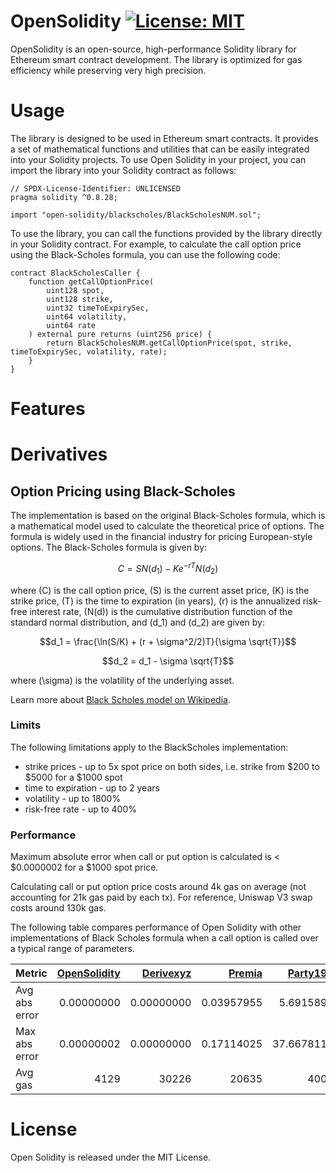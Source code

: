 # OpenSolidity [![License: MIT][license-badge]][license]

[license]: https://opensource.org/licenses/MIT
[license-badge]: https://img.shields.io/badge/License-MIT-blue.svg

OpenSolidity is an open-source, high-performance Solidity library for Ethereum smart contract development. The library is optimized for gas efficiency while preserving very high precision. 

# Usage
The library is designed to be used in Ethereum smart contracts. It provides a set of mathematical functions and utilities that can be easily integrated into your Solidity projects.
To use Open Solidity in your project, you can import the library into your Solidity contract as follows:

```solidity
// SPDX-License-Identifier: UNLICENSED
pragma solidity ^0.8.28;

import "open-solidity/blackscholes/BlackScholesNUM.sol";
```
To use the library, you can call the functions provided by the library directly in your Solidity contract. For example, to calculate the call option price using the Black-Scholes formula, you can use the following code:

```solidity
contract BlackScholesCaller {
    function getCallOptionPrice(
        uint128 spot,
        uint128 strike,
        uint32 timeToExpirySec,
        uint64 volatility,
        uint64 rate
    ) external pure returns (uint256 price) {
        return BlackScholesNUM.getCallOptionPrice(spot, strike, timeToExpirySec, volatility, rate);
    }
}
```
# Features

# Derivatives

## Option Pricing using Black-Scholes

The implementation is based on the original Black-Scholes formula, which is a mathematical model used to calculate the theoretical price of options. The formula is widely used in the financial industry for pricing European-style options.
The Black-Scholes formula is given by:  
```math
C = S N(d_1) - K e^{-rT} N(d_2)
```
where \(C\) is the call option price, \(S\) is the current asset price, \(K\) is the strike price, \(T\) is the time to expiration (in years), \(r\) is the annualized risk-free interest rate, \(N(d)\) is the cumulative distribution function of the standard normal distribution, and \(d_1\) and \(d_2\) are given by:
```math
d_1 = \frac{\ln(S/K) + (r + \sigma^2/2)T}{\sigma \sqrt{T}}
```
```math
d_2 = d_1 - \sigma \sqrt{T}
```
where \(\sigma\) is the volatility of the underlying asset.

Learn more about [Black Scholes model on Wikipedia](https://en.wikipedia.org/wiki/Black%E2%80%93Scholes_model).

### Limits

The following limitations apply to the BlackScholes implementation:
 - strike prices - up to 5x spot price on both sides, i.e. strike from $200 to $5000 for a $1000 spot
 - time to expiration - up to 2 years
 - volatility - up to 1800%
 - risk-free rate - up to 400%

### Performance
Maximum absolute error when call or put option is calculated is < $0.0000002 for a $1000 spot price.  

Calculating call or put option price costs around 4k gas on average (not accounting for 21k gas paid by each tx). For reference, Uniswap V3 swap costs around 130k gas.  

The following table compares performance of Open Solidity with other implementations of Black Scholes formula when a call option is called over a typical range of parameters. 

| Metric    |  [OpenSolidity](https://github.com/MerkleBlue/open-solidity) |  [Derivexyz](https://github.com/derivexyz/v1-core/blob/master/contracts/libraries/BlackScholes.sol) |     [Premia](https://github.com/Premian-Labs/premia-contracts/blob/master/contracts/libraries/OptionMath.sol) |   [Party1983](https://github.com/partylikeits1983/black_scholes_solidity/blob/main/contracts/libraries/BlackScholesModel.sol) |   [Dopex](https://github.com/code-423n4/2023-08-dopex/blob/main/contracts/libraries/BlackScholes.sol) |
| :------------ | ------------: | ---------: | ---------: | ----------: | ------: | 
| Avg abs error |  0.00000000   | 0.00000000 | 0.03957955 |  5.69158932 |         |
| Max abs error |  0.00000002   | 0.00000000 | 0.17114025 | 37.66781134 |         |
| Avg gas   |        4129   |      30226 |      20635 |       40010 |   95458 |


# License

Open Solidity is released under the MIT License.
